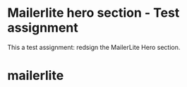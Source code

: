 # Mailerlite hero section - Test assignment
This a test assignment: redsign the MailerLite Hero section.
# mailerlite
